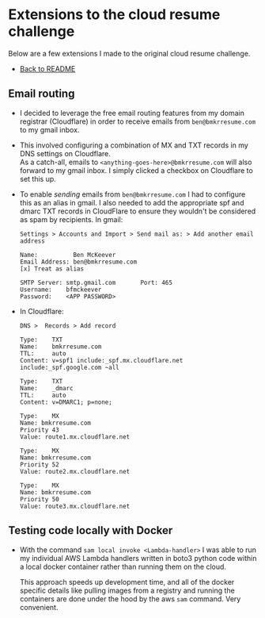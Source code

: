 # Extensions to the cloud resume challenge

Below are a few extensions I made to the original cloud resume challenge.

* [Back to README](../README.md)

## Email routing

* I decided to leverage the free email routing features from my domain registrar (Cloudflare) in order to receive emails from `ben@bmkrresume.com` to my gmail inbox.

* This involved configuring a combination of MX and TXT records in my DNS settings on Cloudflare.  
  As a catch-all, emails to `<anything-goes-here>@bmkrresume.com` will also forward to my gmail inbox. 
  I simply clicked a checkbox on Cloudflare to set this up.

* To enable *sending* emails from `ben@bmkrresume.com` I had to configure this as an alias in gmail.
  I also needed to add the appropriate spf and dmarc TXT records in CloudFlare to ensure they wouldn't be considered as spam by recipients.
  In gmail:

    ```
    Settings > Accounts and Import > Send mail as: > Add another email address

    Name:          Ben McKeever
    Email Address: ben@bmkrresume.com
    [x] Treat as alias

    SMTP Server: smtp.gmail.com       Port: 465
    Username:    bfmckeever
    Password:    <APP PASSWORD>
    ```

* In Cloudflare:

    ```
    DNS >  Records > Add record

    Type:    TXT
    Name:    bmkrresume.com
    TTL:     auto
    Content: v=spf1 include:_spf.mx.cloudflare.net include:_spf.google.com ~all 

    Type:    TXT
    Name:    _dmarc
    TTL:     auto
    Content: v=DMARC1; p=none;

    Type:    MX
    Name: bmkrresume.com
    Priority 43
    Value: route1.mx.cloudflare.net

    Type:    MX
    Name: bmkrresume.com
    Priority 52
    Value: route2.mx.cloudflare.net

    Type:    MX
    Name: bmkrresume.com
    Priority 50
    Value: route3.mx.cloudflare.net
    ```

## Testing code locally with Docker

* With the command `sam local invoke <Lambda-handler>` I was able to run my individual AWS Lambda handlers written in boto3 python code within a local docker container rather than running them on the cloud. 

    This approach speeds up development time, and all of the docker specific details like pulling images from a registry and running the containers are done under the hood by the aws `sam` command. Very convenient.